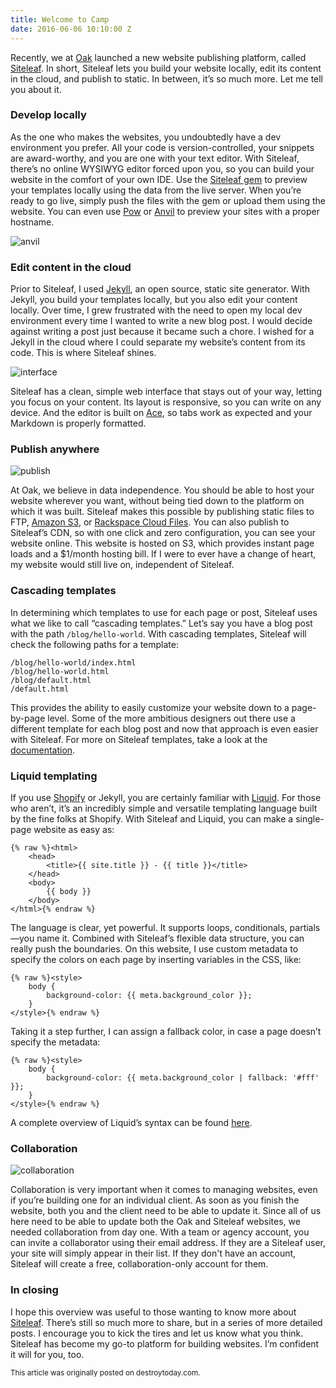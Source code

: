 ```yaml
---
title: Welcome to Camp
date: 2016-06-06 10:10:00 Z
---
```


Recently, we at [Oak](http://oak.is) launched a new website publishing platform, called [Siteleaf](http://siteleaf.com). In short, Siteleaf lets you build your website locally, edit its content in the cloud, and publish to static. In between, it’s so much more. Let me tell you about it.

### Develop locally

As the one who makes the websites, you undoubtedly have a dev environment you prefer. All your code is version-controlled, your snippets are award-worthy, and you are one with your text editor. With Siteleaf, there’s no online WYSIWYG editor forced upon you, so you can build your website in the comfort of your own IDE. Use the [Siteleaf gem](https://github.com/siteleaf/siteleaf-gem) to preview your templates locally using the data from the live server. When you’re ready to go live, simply push the files with the gem or upload them using the website. You can even use [Pow](http://pow.cx/) or [Anvil](http://anvilformac.com/) to preview your sites with a proper hostname.

![anvil](/uploads/an-introduction-to-siteleaf-anvil.jpg) 


### Edit content in the cloud

Prior to Siteleaf, I used [Jekyll](http://jekyllrb.com/), an open source, static site generator. With Jekyll, you build your templates locally, but you also edit your content locally. Over time, I grew frustrated with the need to open my local dev environment every time I wanted to write a new blog post. I would decide against writing a post just because it became such a chore. I wished for a Jekyll in the cloud where I could separate my website’s content from its code. This is where Siteleaf shines.

![interface](/uploads/an-introduction-to-siteleaf-interface.png) 

Siteleaf has a clean, simple web interface that stays out of your way, letting you focus on your content. Its layout is responsive, so you can write on any device. And the editor is built on [Ace](http://ace.ajax.org/), so tabs work as expected and your Markdown is properly formatted.

### Publish anywhere

![publish](/uploads/an-introduction-to-siteleaf-publish.png) 

At Oak, we believe in data independence. You should be able to host your website wherever you want, without being tied down to the platform on which it was built. Siteleaf makes this possible by publishing static files to FTP, [Amazon S3](http://aws.amazon.com/s3/), or [Rackspace Cloud Files](http://www.rackspace.com/cloud/files/). You can also publish to Siteleaf’s CDN, so with one click and zero configuration, you can see your website online. This website is hosted on S3, which provides instant page loads and a $1/month hosting bill. If I were to ever have a change of heart, my website would still live on, independent of Siteleaf.

### Cascading templates

In determining which templates to use for each page or post, Siteleaf uses what we like to call “cascading templates.” Let’s say you have a blog post with the path `/blog/hello-world`. With cascading templates, Siteleaf will check the following paths for a template:

```
/blog/hello-world/index.html
/blog/hello-world.html
/blog/default.html
/default.html
```

This provides the ability to easily customize your website down to a page-by-page level. Some of the more ambitious designers out there use a different template for each blog post and now that approach is even easier with Siteleaf. For more on Siteleaf templates, take a look at the [documentation](https://github.com/siteleaf/siteleaf-themes).

### Liquid templating

If you use [Shopify](http://shopify.com) or Jekyll, you are certainly familiar with [Liquid](https://github.com/Shopify/liquid/). For those who aren’t, it’s an incredibly simple and versatile templating language built by the fine folks at Shopify. With Siteleaf and Liquid, you can make a single-page website as easy as:

```liquid
{% raw %}<html>
    <head>
        <title>{{ site.title }} - {{ title }}</title>
    </head>
    <body>
        {{ body }}
    </body>
</html>{% endraw %}
```

The language is clear, yet powerful. It supports loops, conditionals, partials—you name it. Combined with Siteleaf’s flexible data structure, you can really push the boundaries. On this website, I use custom metadata to specify the colors on each page by inserting variables in the CSS, like:

```liquid
{% raw %}<style>
    body {
        background-color: {{ meta.background_color }};
    }
</style>{% endraw %}
```

Taking it a step further, I can assign a fallback color, in case a page doesn’t specify the metadata:

```liquid
{% raw %}<style>
    body {
        background-color: {{ meta.background_color | fallback: '#fff' }};
    }
</style>{% endraw %}
```

A complete overview of Liquid’s syntax can be found [here](https://github.com/Shopify/liquid/wiki/Liquid-for-Designers).

### Collaboration

![collaboration](/uploads/an-introduction-to-siteleaf-collaboration.png) 

Collaboration is very important when it comes to managing websites, even if you’re building one for an individual client. As soon as you finish the website, both you and the client need to be able to update it. Since all of us here need to be able to update both the Oak and Siteleaf websites, we needed collaboration from day one. With a team or agency account, you can invite a collaborator using their email address. If they are a Siteleaf user, your site will simply appear in their list. If they don't have an account, Siteleaf will create a free, collaboration-only account for them.

### In closing

I hope this overview was useful to those wanting to know more about [Siteleaf](http://siteleaf.com). There’s still so much more to share, but in a series of more detailed posts. I encourage you to kick the tires and let us know what you think. Siteleaf has become my go-to platform for building websites. I’m confident it will for you, too.

<small>This article was originally posted on destroytoday.com.</small>

